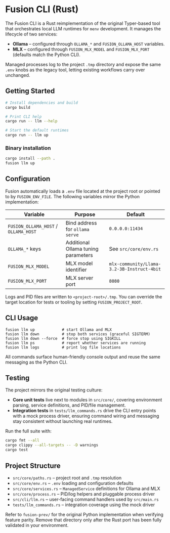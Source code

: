 # Fusion CLI (Rust)

The Fusion CLI is a Rust reimplementation of the original Typer-based tool that orchestrates local
LLM runtimes for `menv` development. It manages the lifecycle of two services:

- **Ollama** – configured through `OLLAMA_*` and `FUSION_OLLAMA_HOST` variables.
- **MLX** – configured through `FUSION_MLX_MODEL` and `FUSION_MLX_PORT` (defaults match the Python CLI).

Managed processes log to the project `.tmp` directory and expose the same `.env` knobs as the legacy
tool, letting existing workflows carry over unchanged.

## Getting Started

```bash
# Install dependencies and build
cargo build

# Print CLI help
cargo run -- llm --help

# Start the default runtimes
cargo run -- llm up
```

### Binary installation

```bash
cargo install --path .
fusion llm up
```

## Configuration

Fusion automatically loads a `.env` file located at the project root or pointed to by
`FUSION_ENV_FILE`. The following variables mirror the Python implementation:

| Variable | Purpose | Default |
| --- | --- | --- |
| `FUSION_OLLAMA_HOST` / `OLLAMA_HOST` | Bind address for `ollama serve` | `0.0.0.0:11434` |
| `OLLAMA_*` keys | Additional Ollama tuning parameters | See `src/core/env.rs` |
| `FUSION_MLX_MODEL` | MLX model identifier | `mlx-community/Llama-3.2-3B-Instruct-4bit` |
| `FUSION_MLX_PORT` | MLX server port | `8080` |

Logs and PID files are written to `<project-root>/.tmp`. You can override the target location for
tests or tooling by setting `FUSION_PROJECT_ROOT`.

## CLI Usage

```text
fusion llm up            # start Ollama and MLX
fusion llm down          # stop both services (graceful SIGTERM)
fusion llm down --force  # force stop using SIGKILL
fusion llm ps            # report whether services are running
fusion llm logs          # print log file locations
```

All commands surface human-friendly console output and reuse the same messaging as the Python CLI.

## Testing

The project mirrors the original testing culture:

- **Core unit tests** live next to modules in `src/core/`, covering environment parsing, service
  definitions, and PID/file management.
- **Integration tests** in `tests/llm_commands.rs` drive the CLI entry points with a mock process
  driver, ensuring command wiring and messaging stay consistent without launching real runtimes.

Run the full suite with:

```bash
cargo fmt --all
cargo clippy --all-targets -- -D warnings
cargo test
```

## Project Structure

- `src/core/paths.rs` – project root and `.tmp` resolution
- `src/core/env.rs` – `.env` loading and configuration defaults
- `src/core/services.rs` – `ManagedService` definitions for Ollama and MLX
- `src/core/process.rs` – PID/log helpers and pluggable process driver
- `src/cli/llm.rs` – user-facing command handlers used by `src/main.rs`
- `tests/llm_commands.rs` – integration coverage using the mock driver

Refer to `fusion-prev/` for the original Python implementation when verifying feature parity. Remove
that directory only after the Rust port has been fully validated in your environment.
